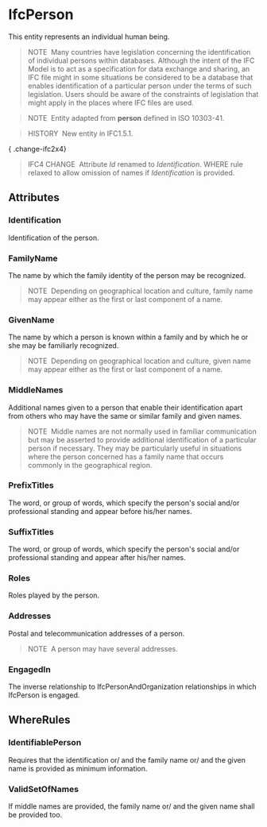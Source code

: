 # IfcPerson

This entity represents an individual human being.

> NOTE&nbsp; Many countries have legislation concerning the identification of individual persons within databases. Although the intent of the IFC Model is to act as a specification for data exchange and sharing, an IFC file might in some situations be considered to be a database that enables identification of a particular person under the terms of such legislation. Users should be aware of the constraints of legislation that might apply in the places where IFC files are used.

> NOTE&nbsp; Entity adapted from **person** defined in ISO&nbsp;10303-41.

> HISTORY&nbsp; New entity in IFC1.5.1.

{ .change-ifc2x4}
> IFC4 CHANGE&nbsp; Attribute _Id_ renamed to _Identification_. WHERE rule relaxed to allow omission of names if _Identification_ is provided.

## Attributes

### Identification
Identification of the person.

### FamilyName
The name by which the family identity of the person may be recognized.
> NOTE&nbsp; Depending on geographical location and culture, family name may appear either as the first or last component of a name.

### GivenName
The name by which a person is known within a family and by which he or she may be familiarly recognized.
> NOTE&nbsp; Depending on geographical location and culture, given name may appear either as the first or last component of a name.

### MiddleNames
Additional names given to a person that enable their identification apart from others who may have the same or similar family and given names.
> NOTE&nbsp; Middle names are not normally used in familiar communication but may be asserted to provide additional identification of a particular person if necessary. They may be particularly useful in situations where the person concerned has a family name that occurs commonly in the geographical region.

### PrefixTitles
The word, or group of words, which specify the person's social and/or professional standing and appear before his/her names.

### SuffixTitles
The word, or group of words, which specify the person's social and/or professional standing and appear after his/her names.

### Roles
Roles played by the person.

### Addresses
Postal and telecommunication addresses of a person.
> NOTE&nbsp; A person may have several addresses.

### EngagedIn
The inverse relationship to IfcPersonAndOrganization relationships in which IfcPerson is engaged.

## WhereRules

### IdentifiablePerson
Requires that the identification or/ and the family name or/ and the given name is provided as minimum information.

### ValidSetOfNames
If middle names are provided, the family name or/ and the given name shall be provided too.
